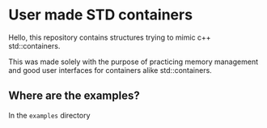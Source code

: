 
# User made STD containers
Hello, this repository contains structures trying to mimic c++ std::containers.

This was made solely with the purpose of practicing memory management and
good user interfaces for containers alike std::containers.


## Where are the examples?

In the `examples` directory
